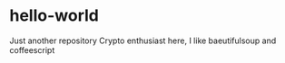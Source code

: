 # hello-world
Just another repository
Crypto enthusiast here, I like baeutifulsoup and coffeescript
